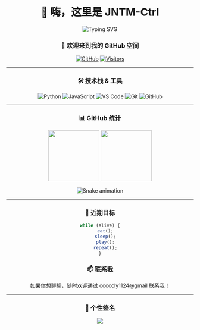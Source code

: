 <div align="center">
    
# 👋 嗨，这里是 JNTM-Ctrl

<img src="https://readme-typing-svg.herokuapp.com?font=Fira+Code&pause=1000&color=F7D433&center=true&vCenter=true&repeat=false&width=435&lines=这是一个神秘的地方……" alt="Typing SVG" />

</div>

<div align="center">
    
### 🌈 欢迎来到我的 GitHub 空间
    
[![GitHub](https://img.shields.io/badge/GitHub-JNTM--Ctrl-2196f3?style=flat-square&logo=github)](https://github.com/JNTM-Ctrl)
[![Visitors](https://visitor-badge.laobi.icu/badge?page_id=JNTM-Ctrl.JNTM-Ctrl)](https://github.com/JNTM-Ctrl)

</div>

---

<div align="center">

### 🛠️ 技术栈 & 工具

![Python](https://img.shields.io/badge/-Python-black?style=flat-square&logo=Python)
![JavaScript](https://img.shields.io/badge/-JavaScript-black?style=flat-square&logo=javascript)
![VS Code](https://img.shields.io/badge/-VS%20Code-007ACC?style=flat-square&logo=visual-studio-code)
![Git](https://img.shields.io/badge/-Git-black?style=flat-square&logo=git)
![GitHub](https://img.shields.io/badge/-GitHub-181717?style=flat-square&logo=github)

</div>

---

<div align="center">
    
### 📊 GitHub 统计

<img height="137px" src="https://github-readme-stats.vercel.app/api?username=JNTM-Ctrl&hide_title=true&hide_border=true&show_icons=true&include_all_commits=true&line_height=21&bg_color=0,EC6C6C,FFD479,FFFC79,73FA79&theme=graywhite&locale=cn" />
    
<img height="137px" src="https://github-readme-stats.vercel.app/api/top-langs/?username=JNTM-Ctrl&hide_title=true&hide_border=true&layout=compact&bg_color=0,73FA79,73FDFF,D783FF&theme=graywhite&locale=cn" />

![Snake animation](https://pub-0c82081a29ed4f04a745cea34d00357b.r2.dev/clydsg666.svg)

</div>

---

<div align="center">

### 🎯 近期目标

```javascript
while (alive) {
    eat();
    sleep();
    play();
    repeat();
}
```

### 📫 联系我

如果你想聊聊，随时欢迎通过 cccccly1124@gmail 联系我！

</div>

---

<div align="center">

### 🎨 个性签名

<img src="https://quotes-github-readme.vercel.app/api?type=horizontal&theme=radical&quote=别看了没东西🤪🤪🤪🥵🥵" />

</div>
